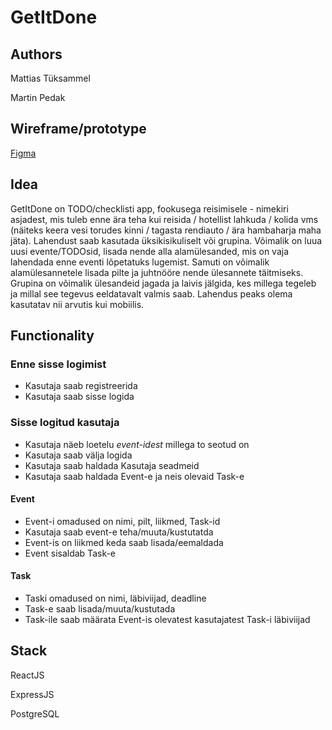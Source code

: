 # GetItDone

 
## Authors

Mattias Tüksammel

Martin Pedak

## Wireframe/prototype

[Figma](https://www.figma.com/file/sTgWFcjHwkkxlbIyMssjAc/GetItDone?node-id=0%3A1) 

## Idea 

GetItDone on TODO/checklisti app, fookusega reisimisele -  nimekiri asjadest, mis tuleb enne ära teha kui reisida / hotellist lahkuda / kolida vms (näiteks keera vesi torudes kinni / tagasta rendiauto / ära hambaharja maha jäta). Lahendust saab kasutada üksikisikuliselt või grupina. Võimalik on luua uusi evente/TODOsid, lisada nende alla alamülesanded, mis on vaja lahendada enne eventi lõpetatuks lugemist. Samuti on võimalik alamülesannetele lisada pilte ja juhtnööre nende ülesannete täitmiseks. Grupina on võimalik ülesandeid jagada ja laivis jälgida, kes millega tegeleb ja millal see tegevus eeldatavalt valmis saab. Lahendus peaks olema kasutatav nii arvutis kui mobiilis. 


## Functionality

### Enne sisse logimist

* Kasutaja saab registreerida
* Kasutaja saab sisse logida

### Sisse logitud kasutaja

* Kasutaja näeb loetelu *event-idest* millega to seotud on
* Kasutaja saab välja logida
* Kasutaja saab haldada Kasutaja seadmeid
* Kasutaja saab haldada Event-e ja neis olevaid Task-e
#### Event
* Event-i omadused on nimi, pilt, liikmed, Task-id
* Kasutaja saab event-e teha/muuta/kustutatda
* Event-is on liikmed keda saab lisada/eemaldada
* Event sisaldab Task-e 
#### Task
* Taski omadused on nimi, läbiviijad, deadline
* Task-e saab lisada/muuta/kustutada
* Task-ile saab määrata Event-is olevatest kasutajatest Task-i läbiviijad
## Stack

ReactJS 

ExpressJS 

PostgreSQL 


